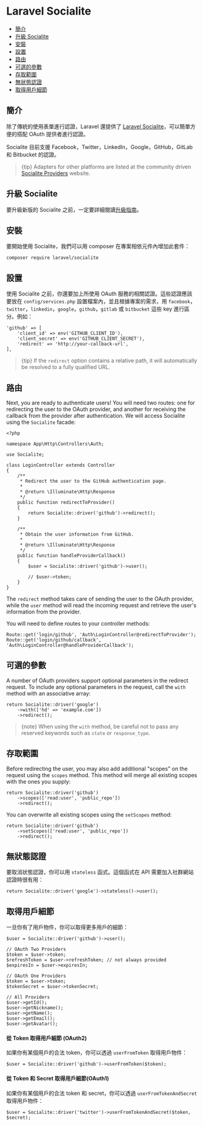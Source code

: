 # Laravel Socialite

- [簡介](#introduction)
- [升級 Socialite](#upgrading-socialite)
- [安裝](#installation)
- [設置](#configuration)
- [路由](#routing)
- [可選的參數](#optional-parameters)
- [存取範圍](#access-scopes)
- [無狀態認證](#stateless-authentication)
- [取得用戶細節](#retrieving-user-details)

<a name="introduction"></a>
## 簡介

除了傳統的使用表單進行認證，Laravel 還提供了 [Laravel Socialite](https://github.com/laravel/socialite)，可以簡單方便的搭配 OAuth 提供者進行認證。

Socialite 目前支援 Facebook，Twitter，LinkedIn，Google，GitHub，GitLab 和 Bitbucket 的認證。

> {tip} Adapters for other platforms are listed at the community driven [Socialite Providers](https://socialiteproviders.netlify.com/) website.

<a name="upgrading-socialite"></a>
## 升級 Socialite

要升級新版的 Socialite 之前，一定要詳細閱讀[升級指南](https://github.com/laravel/socialite/blob/master/UPGRADE.md)。

<a name="installation"></a>
## 安裝

要開始使用 Socialite，我們可以用 composer 在專案相依元件內增加此套件：

    composer require laravel/socialite

<a name="configuration"></a>
## 設置

使用 Socialite 之前，你還要加上所使用 OAuth 服務的相關認證。這些認證應該要放在 `config/services.php` 設置檔案內，並且根據專案的需求，用 `facebook`，`twitter`，`linkedin`，`google`，`github`，`gitlab` 或 `bitbucket` 這些 key 進行區分。例如：

    'github' => [
        'client_id' => env('GITHUB_CLIENT_ID'),
        'client_secret' => env('GITHUB_CLIENT_SECRET'),
        'redirect' => 'http://your-callback-url',
    ],

> {tip} If the `redirect` option contains a relative path, it will automatically be resolved to a fully qualified URL.

<a name="routing"></a>
## 路由

Next, you are ready to authenticate users! You will need two routes: one for redirecting the user to the OAuth provider, and another for receiving the callback from the provider after authentication. We will access Socialite using the `Socialite` facade:

    <?php

    namespace App\Http\Controllers\Auth;

    use Socialite;

    class LoginController extends Controller
    {
        /**
         * Redirect the user to the GitHub authentication page.
         *
         * @return \Illuminate\Http\Response
         */
        public function redirectToProvider()
        {
            return Socialite::driver('github')->redirect();
        }

        /**
         * Obtain the user information from GitHub.
         *
         * @return \Illuminate\Http\Response
         */
        public function handleProviderCallback()
        {
            $user = Socialite::driver('github')->user();

            // $user->token;
        }
    }

The `redirect` method takes care of sending the user to the OAuth provider, while the `user` method will read the incoming request and retrieve the user's information from the provider.

You will need to define routes to your controller methods:

    Route::get('login/github', 'Auth\LoginController@redirectToProvider');
    Route::get('login/github/callback', 'Auth\LoginController@handleProviderCallback');

<a name="optional-parameters"></a>
## 可選的參數

A number of OAuth providers support optional parameters in the redirect request. To include any optional parameters in the request, call the `with` method with an associative array:

    return Socialite::driver('google')
        ->with(['hd' => 'example.com'])
        ->redirect();

> {note} When using the `with` method, be careful not to pass any reserved keywords such as `state` or `response_type`.

<a name="access-scopes"></a>
## 存取範圍

Before redirecting the user, you may also add additional "scopes" on the request using the `scopes` method. This method will merge all existing scopes with the ones you supply:

    return Socialite::driver('github')
        ->scopes(['read:user', 'public_repo'])
        ->redirect();

You can overwrite all existing scopes using the `setScopes` method:

    return Socialite::driver('github')
        ->setScopes(['read:user', 'public_repo'])
        ->redirect();

<a name="stateless-authentication"></a>
## 無狀態認證

要取消狀態認證，你可以用 `stateless` 函式。這個函式在 API 需要加入社群網站認證時很有用：

    return Socialite::driver('google')->stateless()->user();

<a name="retrieving-user-details"></a>
## 取得用戶細節

一旦你有了用戶物件，你可以取得更多用戶的細節：

    $user = Socialite::driver('github')->user();

    // OAuth Two Providers
    $token = $user->token;
    $refreshToken = $user->refreshToken; // not always provided
    $expiresIn = $user->expiresIn;

    // OAuth One Providers
    $token = $user->token;
    $tokenSecret = $user->tokenSecret;

    // All Providers
    $user->getId();
    $user->getNickname();
    $user->getName();
    $user->getEmail();
    $user->getAvatar();

#### 從 Token 取得用戶細節 (OAuth2)

如果你有某個用戶的合法 token，你可以透過 `userFromToken` 取得用戶物件：

    $user = Socialite::driver('github')->userFromToken($token);
    
#### 從 Token 和 Secret 取得用戶細節(OAuth1)

如果你有某個用戶的合法 token 和 secret，你可以透過 `userFromTokenAndSecret` 取得用戶物件：

    $user = Socialite::driver('twitter')->userFromTokenAndSecret($token, $secret);
